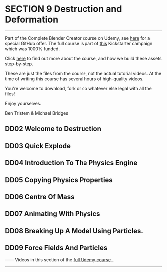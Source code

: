 # SECTION 9 Destruction and Deformation

****

Part of the Complete Blender Creator course on Udemy, see [here](https://www.udemy.com/blendertutorial/?couponCode=GitHubDiscount) for a special GitHub offer. The full course is part of [this](https://www.kickstarter.com/projects/bentristem/how-to-create-3d-assets-using-blender-online-cours) Kickstarter campaign which was 1000% funded.

Click [here](https://www.udemy.com/blendertutorial/?couponCode=GitHubDiscount) to find out more about the course, and how we build these assets step-by-step.

These are just the files from the course, not the actual tutorial videos. At the time of writing this course has several hours of high-quality videos.

You're welcome to download, fork or do whatever else legal with all the files!

Enjoy yourselves.

Ben Tristem & Michael Bridges

## DD02 Welcome to Destruction
## DD03 Quick Explode
## DD04 Introduction To The Physics Engine
## DD05 Copying Physics Properties
## DD06 Centre Of Mass
## DD07 Animating With Physics
## DD08 Breaking Up A Model Using Particles.
## DD09 Force Fields And Particles

——
Videos in this section of the [full Udemy course](https://www.udemy.com/blendertutorial/?couponCode=GitHubDiscount)...

---
